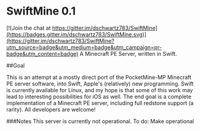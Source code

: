 # SwiftMine 0.1

[![Join the chat at https://gitter.im/dschwartz783/SwiftMine](https://badges.gitter.im/dschwartz783/SwiftMine.svg)](https://gitter.im/dschwartz783/SwiftMine?utm_source=badge&utm_medium=badge&utm_campaign=pr-badge&utm_content=badge)
A Minecraft PE Server, written in Swift.

##Goal

This is an attempt at a mostly direct port of the PocketMine-MP Minecraft PE server software, into Swift, Apple's (relatively) new programming. Swift is currently available for Linux, and my hope is that some of this work may lead to interesting possibilities for iOS as well. The end goal is a complete implementation of a Minecraft PE server, including full redstone support (a rarity). All developers are welcome!

###Notes
This server is currently not operational. To do: Make operational
